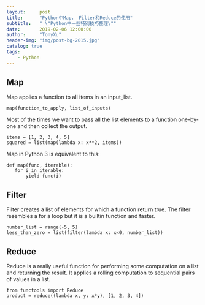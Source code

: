```yaml
---
layout:     post
title:      "Python中Map， Filter和Reduce的使用"
subtitle:   " \"Python中一些特别技巧整理\""
date:       2019-02-06 12:00:00
author:     "TonyXu"
header-img: "img/post-bg-2015.jpg"
catalog: true
tags:
    - Python
---
```



## Map

Map applies a function to all items in an input_list.

`map(function_to_apply, list_of_inputs)`

Most of the times we want to pass all the list elements to a function one-by-one and then collect the output.

```
items = [1, 2, 3, 4, 5]
squared = list(map(lambda x: x**2, items))
```

Map in Python 3 is equivalent to this:
```
def map(func, iterable):
   for i in iterable:
       yield func(i)
```

## Filter

Filter creates a list of elements for which a function return true. The filter resembles a for a loop but it is a builtin function and faster.

```
number_list = range(-5, 5)
less_than_zero = list(filter(lambda x: x<0, number_list))
```
## Reduce

Reduce is a really useful function for performing some computation on a list and returning the result. It applies a rolling computation to sequential pairs of values in a list.

```
from functools import Reduce
product = reduce((lambda x, y: x*y), [1, 2, 3, 4])
```
